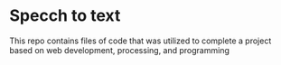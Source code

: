 # Specch to text
This repo contains files of code that was utilized to complete a project based on web development, processing, and programming
